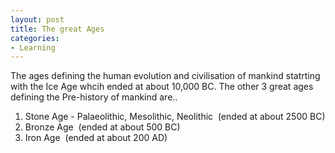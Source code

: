 ```yaml
---
layout: post
title: The great Ages
categories:
- Learning
---
```



The ages defining the human evolution and civilisation of mankind statrting with the Ice Age whcih ended at about 10,000 BC. The other 3 great ages defining the Pre-history of mankind are..

1. Stone Age - Palaeolithic, Mesolithic, Neolithic  (ended at about 2500 BC)
2. Bronze Age  (ended at about 500 BC)
3. Iron Age  (ended at about 200 AD)
